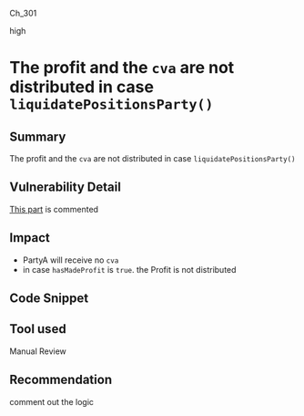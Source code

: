 Ch_301

high

# The profit and the `cva` are not distributed in case `liquidatePositionsParty()`

## Summary
The profit and the `cva` are not distributed in case `liquidatePositionsParty()`

## Vulnerability Detail
[This part](https://github.com/sherlock-audit/2023-06-symmetrical/blob/main/symmio-core/contracts/facets/liquidation/LiquidationFacetImpl.sol#L347-L360) is commented 

## Impact
- PartyA will receive no `cva`
- in case `hasMadeProfit` is `true`. the Profit is not distributed
## Code Snippet

## Tool used

Manual Review

## Recommendation
comment out the logic